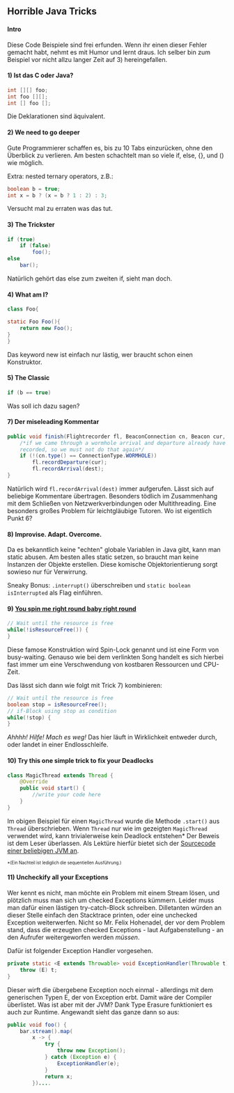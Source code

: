 ## Horrible Java Tricks

#### Intro
Diese Code Beispiele sind frei erfunden. Wenn ihr einen dieser Fehler gemacht habt, nehmt es mit Humor und lernt draus. Ich selber bin zum Beispiel vor nicht allzu langer Zeit auf 3) hereingefallen.

#### 1) Ist das C oder Java?

```Java
int [][] foo;
int foo [][];
int [] foo [];
```

Die Deklarationen sind äquivalent.

#### 2) We need to go deeper

Gute Programmierer schaffen es, bis zu 10 Tabs einzurücken, ohne den Überblick zu verlieren. 
Am besten schachtelt man so viele if, else, {}, und () wie möglich.

Extra: nested ternary operators, z.B.:

```java
boolean b = true;
int x = b ? (x = b ? 1 : 2) : 3;
```

Versucht mal zu erraten was das tut.

#### 3) The Trickster

```Java
if (true)
    if (false)
        foo();
else
    bar();
```

Natürlich gehört das else zum zweiten if, sieht man doch.

#### 4) What am I?

```Java
class Foo{

static Foo Foo(){
    return new Foo();
}
}
```

Das keyword new ist einfach nur lästig, wer braucht schon einen Konstruktor.

#### 5) The Classic

```java
if (b == true)
```

Was soll ich dazu sagen?

#### 7) Der miseleading Kommentar

```Java
public void finish(Flightrecorder fl, BeaconConnection cn, Beacon cur, Beacon dest){
    /*if we came through a wormhole arrival and departure already have been 
    recorded, so we must not do that again*/
    if (!(cn.type() == ConnectionType.WORMHOLE))
    	fl.recordDeparture(cur);
    	fl.recordArrival(dest);
}

```

Natürlich wird `fl.recordArrival(dest)` immer aufgerufen. Lässt sich auf beliebige Kommentare übertragen. Besonders tödlich im Zusammenhang mit dem Schließen von Netzwerkverbindungen oder Multithreading.
Eine besonders großes Problem für leichtgläubige Tutoren. Wo ist eigentlich Punkt 6?

#### 8) Improvise. Adapt. Overcome.

Da es bekanntlich keine "echten" globale Variablen in Java gibt, kann man static abusen. Am besten alles static setzen, so braucht man keine Instanzen der Objekte erstellen. Diese komische Objektorientierung sorgt sowieso nur für Verwirrung.

Sneaky Bonus: `.interrupt()` überschreiben und `static boolean isInterrupted` als Flag einführen.

#### 9) [You spin me right round baby right round](https://www.youtube.com/watch?v=PGNiXGX2nLU&feature=youtu.be&t=61)

```Java
// Wait until the resource is free
while(!isResourceFree()) {
}
```

Diese famose Konstruktion wird Spin-Lock genannt und ist eine Form von busy-waiting.
Genauso wie bei dem verlinkten Song handelt es sich hierbei fast immer um eine Verschwendung von kostbaren Ressourcen und CPU-Zeit.

Das lässt sich dann wie folgt mit Trick 7) kombinieren:
```Java
// Wait until the resource is free
boolean stop = isResourceFree();
// if-Block using stop as condition
while(!stop) {
}
```
*Ahhhh! Hilfe! Mach es weg!*
Das hier läuft in Wirklichkeit entweder durch, oder landet in einer Endlosschleife.

#### 10) Try this one simple trick to fix your Deadlocks

```Java
class MagicThread extends Thread {
    @Override
    public void start() {
        //write your code here
    }
}
```
Im obigen Beispiel für einen `MagicThread` wurde die Methode `.start()` aus `Thread` überschrieben. Wenn `Thread` nur wie im gezeigten `MagicThread` verwendet wird, kann trivialerweise kein Deadlock entstehen* Der Beweis ist dem Leser überlassen. Als Lektüre hierfür bietet sich der [Sourcecode einer beliebigen JVM an](https://hg.openjdk.java.net/jdk/jdk13/file/0368f3a073a9/src/java.base/share/classes/java/lang/Thread.java#l781).

<sup><sup>*(Ein Nachteil ist lediglich die sequentiellen Ausführung.)</sup></sup>

#### 11) Uncheckify all your Exceptions

Wer kennt es nicht, man möchte ein Problem mit einem Stream lösen, und plötzlich muss man sich um checked Exceptions kümmern. 
Leider muss man dafür einen lästigen try-catch-Block schreiben. Dilletanten würden an dieser Stelle einfach den Stacktrace printen, oder eine unchecked Exception weiterwerfen. 
Nicht so Mr. Felix Hohenadel, der vor dem Problem stand, dass die erzeugten checked Exceptions - laut Aufgabenstellung - an den Aufrufer weitergeworfen werden *müssen*.

Dafür ist folgender Exception Handler vorgesehen. 
```Java
private static <E extends Throwable> void ExceptionHandler(Throwable t) throws E {
    throw (E) t;
}
```
Dieser wirft die übergebene Exception noch einmal - allerdings mit dem generischen Typen E, der von Exception erbt. Damit wäre der Compiler überlistet. Was ist aber mit der JVM? Dank Type Erasure funktioniert es auch zur Runtime.
Angewandt sieht das ganze dann so aus:

```Java
public void foo() {
    bar.stream().map(
        x -> {
            try {
                throw new Exception();
            } catch (Exception e) {
                ExceptionHandler(e);
            }
            return x;
        })....
```

